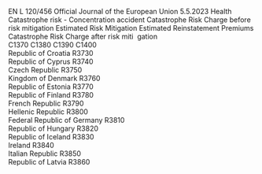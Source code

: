 EN  L 120/456 Official Journal of the European Union 5.5.2023
 Health Catastrophe risk - Concentration accident  Catastrophe 
Risk Charge 
before risk 
mitigation  Estimated Risk 
Mitigation  Estimated 
Reinstatement 
Premiums  Catastrophe 
Risk Charge 
after risk miti ­
gation  
C1370  C1380  C1390  C1400  
Republic of Croatia  R3730  
Republic of Cyprus  R3740  
Czech Republic  R3750  
Kingdom of Denmark  R3760  
Republic of Estonia  R3770  
Republic of Finland  R3780  
French Republic  R3790  
Hellenic Republic  R3800  
Federal Republic of Germany  R3810  
Republic of Hungary  R3820  
Republic of Iceland  R3830  
Ireland  R3840  
Italian Republic  R3850  
Republic of Latvia  R3860